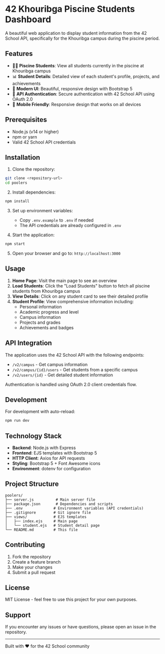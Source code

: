 # 42 Khouribga Piscine Students Dashboard

A beautiful web application to display student information from the 42 School API, specifically for the Khouribga campus during the piscine period.

## Features

- 🏊‍♂️ **Piscine Students**: View all students currently in the piscine at Khouribga campus
- 📊 **Student Details**: Detailed view of each student's profile, projects, and achievements
- 🎨 **Modern UI**: Beautiful, responsive design with Bootstrap 5
- 🔐 **API Authentication**: Secure authentication with 42 School API using OAuth 2.0
- 📱 **Mobile Friendly**: Responsive design that works on all devices

## Prerequisites

- Node.js (v14 or higher)
- npm or yarn
- Valid 42 School API credentials

## Installation

1. Clone the repository:
```bash
git clone <repository-url>
cd poolers
```

2. Install dependencies:
```bash
npm install
```

3. Set up environment variables:
   - Copy `.env.example` to `.env` if needed
   - The API credentials are already configured in `.env`

4. Start the application:
```bash
npm start
```

5. Open your browser and go to: `http://localhost:3000`

## Usage

1. **Home Page**: Visit the main page to see an overview
2. **Load Students**: Click the "Load Students" button to fetch all piscine students from Khouribga campus
3. **View Details**: Click on any student card to see their detailed profile
4. **Student Profile**: View comprehensive information including:
   - Personal information
   - Academic progress and level
   - Campus information
   - Projects and grades
   - Achievements and badges

## API Integration

The application uses the 42 School API with the following endpoints:

- `/v2/campus` - Get campus information
- `/v2/campus/{id}/users` - Get students from a specific campus
- `/v2/users/{id}` - Get detailed student information

Authentication is handled using OAuth 2.0 client credentials flow.

## Development

For development with auto-reload:
```bash
npm run dev
```

## Technology Stack

- **Backend**: Node.js with Express
- **Frontend**: EJS templates with Bootstrap 5
- **HTTP Client**: Axios for API requests
- **Styling**: Bootstrap 5 + Font Awesome icons
- **Environment**: dotenv for configuration

## Project Structure

```
poolers/
├── server.js          # Main server file
├── package.json       # Dependencies and scripts
├── .env              # Environment variables (API credentials)
├── .gitignore        # Git ignore file
├── views/            # EJS templates
│   ├── index.ejs     # Main page
│   └── student.ejs   # Student detail page
└── README.md         # This file
```

## Contributing

1. Fork the repository
2. Create a feature branch
3. Make your changes
4. Submit a pull request

## License

MIT License - feel free to use this project for your own purposes.

## Support

If you encounter any issues or have questions, please open an issue in the repository.

---

Built with ❤️ for the 42 School community